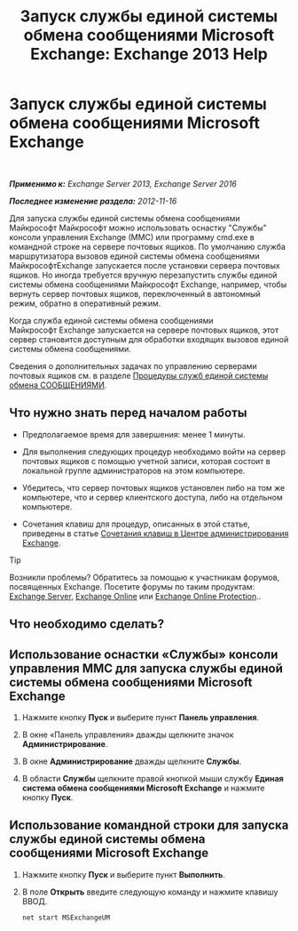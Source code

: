 ﻿---
title: 'Запуск службы единой системы обмена сообщениями Microsoft Exchange: Exchange 2013 Help'
TOCTitle: Запуск службы единой системы обмена сообщениями Microsoft Exchange
ms:assetid: b54008e6-172e-4435-8516-57cff740e89c
ms:mtpsurl: https://technet.microsoft.com/ru-ru/library/Bb124330(v=EXCHG.150)
ms:contentKeyID: 50556436
ms.date: 04/30/2018
mtps_version: v=EXCHG.150
ms.translationtype: HT
---

# Запуск службы единой системы обмена сообщениями Microsoft Exchange

 

_**Применимо к:** Exchange Server 2013, Exchange Server 2016_

_**Последнее изменение раздела:** 2012-11-16_

Для запуска службы единой системы обмена сообщениями Майкрософт Майкрософт можно использовать оснастку "Службы" консоли управления Exchange (MMC) или программу cmd.exe в командной строке на сервере почтовых ящиков. По умолчанию служба маршрутизатора вызовов единой системы обмена сообщениями МайкрософтExchange запускается после установки сервера почтовых ящиков. Но иногда требуется вручную перезапустить службы единой системы обмена сообщениями Майкрософт Exchange, например, чтобы вернуть сервер почтовых ящиков, переключенный в автономный режим, обратно в оперативный режим.

Когда служба единой системы обмена сообщениями Майкрософт Exchange запускается на сервере почтовых ящиков, этот сервер становится доступным для обработки входящих вызовов единой системы обмена сообщениями.

Сведения о дополнительных задачах по управлению серверами почтовых ящиков см. в разделе [Процедуры служб единой системы обмена СООБЩЕНИЯМИ](um-services-procedures-exchange-2013-help.md).

## Что нужно знать перед началом работы

  - Предполагаемое время для завершения: менее 1 минуты.

  - Для выполнения следующих процедур необходимо войти на сервер почтовых ящиков с помощью учетной записи, которая состоит в локальной группе администраторов на этом компьютере.

  - Убедитесь, что сервер почтовых ящиков установлен либо на том же компьютере, что и сервер клиентского доступа, либо на отдельном компьютере.

  - Сочетания клавиш для процедур, описанных в этой статье, приведены в статье [Сочетания клавиш в Центре администрирования Exchange](keyboard-shortcuts-in-the-exchange-admin-center-exchange-online-protection-help.md).

> [!TIP]  
> Возникли проблемы? Обратитесь за помощью к участникам форумов, посвященных Exchange. Посетите форумы по таким продуктам: <a href="https://go.microsoft.com/fwlink/p/?linkid=60612">Exchange Server</a>, <a href="https://go.microsoft.com/fwlink/p/?linkid=267542">Exchange Online</a> или <a href="https://go.microsoft.com/fwlink/p/?linkid=285351">Exchange Online Protection</a>..


## Что необходимо сделать?

## Использование оснастки «Службы» консоли управления MMC для запуска службы единой системы обмена сообщениями Microsoft Exchange

1.  Нажмите кнопку **Пуск** и выберите пункт **Панель управления**.

2.  В окне «Панель управления» дважды щелкните значок **Администрирование**.

3.  В окне **Администрирование** дважды щелкните **Службы**.

4.  В области **Службы** щелкните правой кнопкой мыши службу **Единая система обмена сообщениями Microsoft Exchange** и нажмите кнопку **Пуск**.

## Использование командной строки для запуска службы единой системы обмена сообщениями Microsoft Exchange

1.  Нажмите кнопку **Пуск** и выберите пункт **Выполнить**.

2.  В поле **Открыть** введите следующую команду и нажмите клавишу ВВОД.
    
        net start MSExchangeUM

